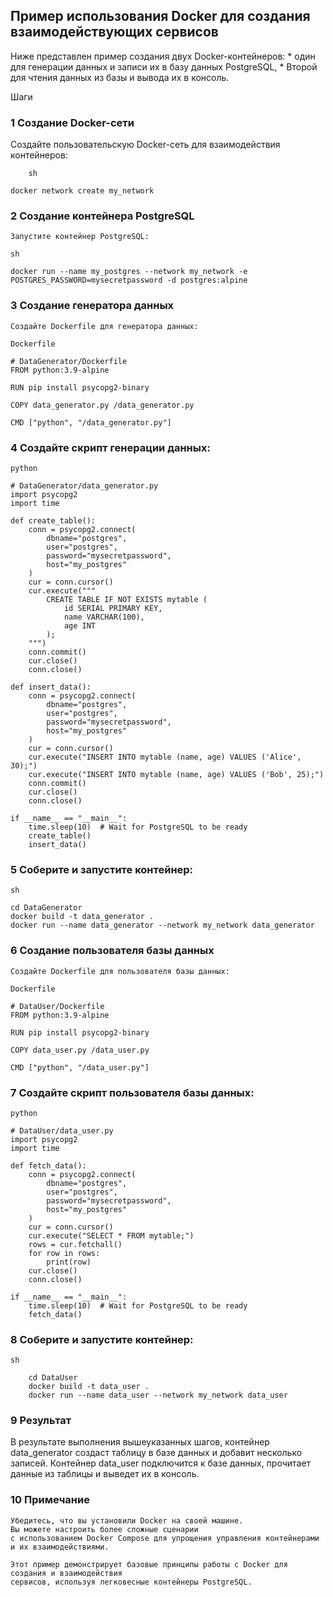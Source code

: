 ## Пример использования Docker для создания взаимодействующих сервисов

Ниже представлен пример создания двух Docker-контейнеров: 
    * один для генерации данных и записи их в базу данных PostgreSQL,
    * Второй для чтения данных из базы и вывода их в консоль.

Шаги

### 1 Создание Docker-сети

   Создайте пользовательскую Docker-сеть для взаимодействия контейнеров:
```
    sh

docker network create my_network
```

### 2  Создание контейнера PostgreSQL

    Запустите контейнер PostgreSQL:
```
sh

docker run --name my_postgres --network my_network -e POSTGRES_PASSWORD=mysecretpassword -d postgres:alpine
```

### 3 Создание генератора данных

    Создайте Dockerfile для генератора данных:
```
Dockerfile

# DataGenerator/Dockerfile
FROM python:3.9-alpine

RUN pip install psycopg2-binary

COPY data_generator.py /data_generator.py

CMD ["python", "/data_generator.py"]
```

### 4 Создайте скрипт генерации данных:
```
python

# DataGenerator/data_generator.py
import psycopg2
import time

def create_table():
    conn = psycopg2.connect(
        dbname="postgres",
        user="postgres",
        password="mysecretpassword",
        host="my_postgres"
    )
    cur = conn.cursor()
    cur.execute("""
        CREATE TABLE IF NOT EXISTS mytable (
            id SERIAL PRIMARY KEY,
            name VARCHAR(100),
            age INT
        );
    """)
    conn.commit()
    cur.close()
    conn.close()

def insert_data():
    conn = psycopg2.connect(
        dbname="postgres",
        user="postgres",
        password="mysecretpassword",
        host="my_postgres"
    )
    cur = conn.cursor()
    cur.execute("INSERT INTO mytable (name, age) VALUES ('Alice', 30);")
    cur.execute("INSERT INTO mytable (name, age) VALUES ('Bob', 25);")
    conn.commit()
    cur.close()
    conn.close()

if __name__ == "__main__":
    time.sleep(10)  # Wait for PostgreSQL to be ready
    create_table()
    insert_data()
```

### 5 Соберите и запустите контейнер:
```
sh

cd DataGenerator
docker build -t data_generator .
docker run --name data_generator --network my_network data_generator
```

### 6 Создание пользователя базы данных

    Создайте Dockerfile для пользователя базы данных:
```
Dockerfile

# DataUser/Dockerfile
FROM python:3.9-alpine

RUN pip install psycopg2-binary

COPY data_user.py /data_user.py

CMD ["python", "/data_user.py"]
```

### 7 Создайте скрипт пользователя базы данных:
```
python

# DataUser/data_user.py
import psycopg2
import time

def fetch_data():
    conn = psycopg2.connect(
        dbname="postgres",
        user="postgres",
        password="mysecretpassword",
        host="my_postgres"
    )
    cur = conn.cursor()
    cur.execute("SELECT * FROM mytable;")
    rows = cur.fetchall()
    for row in rows:
        print(row)
    cur.close()
    conn.close()

if __name__ == "__main__":
    time.sleep(10)  # Wait for PostgreSQL to be ready
    fetch_data()
```

### 8 Соберите и запустите контейнер:
```
sh

    cd DataUser
    docker build -t data_user .
    docker run --name data_user --network my_network data_user
```

### 9 Результат

В результате выполнения вышеуказанных шагов, контейнер data_generator создаст таблицу в базе данных и добавит несколько записей.
Контейнер data_user подключится к базе данных, прочитает данные из таблицы и выведет их в консоль.

### 10 Примечание

    Убедитесь, что вы установили Docker на своей машине.
    Вы можете настроить более сложные сценарии
    с использованием Docker Compose для упрощения управления контейнерами и их взаимодействиями.

    Этот пример демонстрирует базовые принципы работы с Docker для создания и взаимодействия
    сервисов, используя легковесные контейнеры PostgreSQL.
